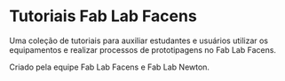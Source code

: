 # Tutoriais Fab Lab Facens

Uma coleção de tutoriais para auxiliar estudantes e usuários utilizar os equipamentos e realizar processos de prototipagens no Fab Lab Facens.

Criado pela equipe Fab Lab Facens e Fab Lab Newton.



